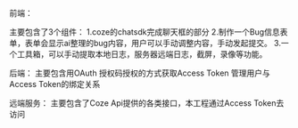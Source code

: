 前端：

主要包含了3个组件：
1.coze的chatsdk完成聊天框的部分
2.制作一个Bug信息表单，表单会显示ai整理的bug内容，用户可以手动调整内容，手动发起提交。
3.一个工具箱，可以手动提取本地日志，服务器远端日志，截屏，录像等功能。

后端：
主要包含用OAuth 授权码授权的方式获取Access Token
管理用户与Access Token的绑定关系


远端服务：
主要包含了Coze Api提供的各类接口，本工程通过Access Token去访问